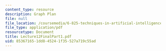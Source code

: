 ```yaml
---
content_type: resource
description: Graph Plan
file: null
file_location: /coursemedia/6-825-techniques-in-artificial-intelligence-sma-5504-fall-2002/853671651dd845241f35527a719c55ad_Lecture12FinalPart1.pdf
file_type: application/pdf
resourcetype: Document
title: Lecture12FinalPart1.pdf
uid: 85367165-1dd8-4524-1f35-527a719c55ad
---
```

